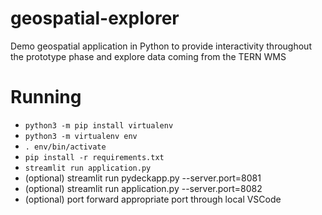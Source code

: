 # geospatial-explorer
Demo geospatial application in Python to provide interactivity throughout the prototype phase and explore data coming from the TERN WMS


# Running
- `python3 -m pip install virtualenv`
- `python3 -m virtualenv env`
- `. env/bin/activate`
- `pip install -r requirements.txt`
- `streamlit run application.py`
- (optional) streamlit run pydeckapp.py --server.port=8081
- (optional) streamlit run application.py --server.port=8082
- (optional) port forward appropriate port through local VSCode 
